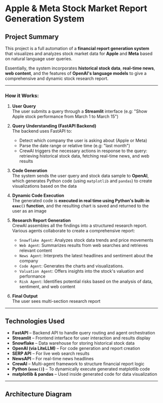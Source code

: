 # Apple & Meta Stock Market Report Generation System

## Project Summary

This project is a full automation of a **financial report generation system** that visualizes and analyzes stock market data for **Apple** and **Meta** based on natural language user queries. 

Essentially, the system incorporates **historical stock data**, **real-time news**, **web content**, and the features of **OpenAI's language models** to give a comprehensive and dynamic stock research report.

---

###  How it Works:

1. **User Query**  
   The user submits a query through a **Streamlit** interface (e.g: "Show Apple stock performance from March 1 to March 15")

2. **Query Understanding (FastAPI Backend)**  
   The backend uses FastAPI to:
   - Detect which company the user is asking about (Apple or Meta)
   - Parse the date range or relative time (e.g: "last month")
   - CrewAI triggers the necessary actions in response to the query: retrieving historical stock data, fetching real-time news, and web results

3. **Code Generation**  
   The system sends the user query and stock data sample to **OpenAI**, which generates Python code (using `matplotlib` and `pandas`) to create visualizations based on the data

4. **Dynamic Code Execution**  
   The generated code is **executed in real time using Python's built-in `exec()` function**, and the resulting chart is saved and returned to the user as an image

5. **Research Report Generation**  
   CrewAI assembles all the findings into a structured research report. Various agents collaborate to create a comprehensive report:
   - `Snowflake Agent`: Analyzes stock data trends and price movements
   - `Web Agent`: Summarizes results from web searches and retrieves relevant content
   - `News Agent`: Interprets the latest headlines and sentiment about the company
   - `Code Agent`: Generates the charts and visualizations.
   - `Valuation Agent`: Offers insights into the stock's valuation and performance
   - `Risk Agent`: Identifies potential risks based on the analysis of data, sentiment, and web content

7. **Final Output**  
   The user sees multi-section research report

---

## Technologies Used

- **FastAPI** – Backend API to handle query routing and agent orchestration
- **Streamlit** – Frontend interface for user interaction and results display
- **Snowflake** – Data warehouse for storing historical stock data
- **OpenAI (via LiteLLM)** – For code generation and report creation
- **SERP API** – For live web search results
- **NewsAPI** – For real-time news headlines
- **CrewAI** – Multi-agent framework to structure financial report logic
- **Python (`exec()`)** – To dynamically execute generated matplotlib code
- **matplotlib & pandas** – Used inside generated code for data visualization

---

## Architecture Diagram

